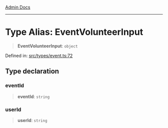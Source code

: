 [Admin Docs](/)

***

# Type Alias: EventVolunteerInput

> **EventVolunteerInput**: `object`

Defined in: [src/types/event.ts:72](https://github.com/PalisadoesFoundation/talawa-admin/blob/main/src/types/event.ts#L72)

## Type declaration

### eventId

> **eventId**: `string`

### userId

> **userId**: `string`
